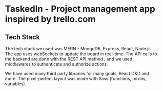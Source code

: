 # TaskedIn - Project management app inspired by trello.com
## Tech Stack
The tech stack we used was MERN - MongoDB, Express, React, Node.js. The app uses webSockets to update the board in real-time. The API calls to the backend are done with the REST API method , and we used middlewares to authenticate and authorize actions.

We have used many third party libraries for many goals, React D&D and more. The pixel-perfect layout was made with Sass (functions, mixins, variables).

